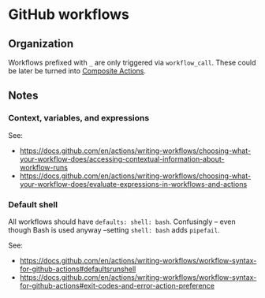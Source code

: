 # GitHub workflows

## Organization

Workflows prefixed with `_` are only triggered via `workflow_call`.
These could be later be turned into
[Composite Actions](https://docs.github.com/en/actions/sharing-automations/creating-actions/creating-a-composite-action).

## Notes

### Context, variables, and expressions

See:

- https://docs.github.com/en/actions/writing-workflows/choosing-what-your-workflow-does/accessing-contextual-information-about-workflow-runs
- https://docs.github.com/en/actions/writing-workflows/choosing-what-your-workflow-does/evaluate-expressions-in-workflows-and-actions

### Default shell

All workflows should have `defaults: shell: bash`.
Confusingly – even though Bash is used anyway –setting `shell: bash` adds `pipefail`.

See:

- https://docs.github.com/en/actions/writing-workflows/workflow-syntax-for-github-actions#defaultsrunshell
- https://docs.github.com/en/actions/writing-workflows/workflow-syntax-for-github-actions#exit-codes-and-error-action-preference
